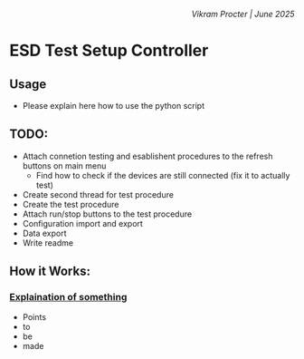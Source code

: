 *<div align="right"> Vikram Procter | June 2025 </div>*

# ESD Test Setup Controller

## Usage
-   Please explain here how to use the python script

## TODO:
-   Attach connetion testing and esablishent procedures to the refresh buttons on main menu
    - Find how to check if the devices are still connected (fix it to actually test)
-   Create second thread for test procedure
-   Create the test procedure
-   Attach run/stop buttons to the test procedure 
-   Configuration import and export
-   Data export
-   Write readme

## How it Works:
### <a href="#difusal-modules-details" style="color:inherit">Explaination of something</a>
-   Points 
-   to
-   be
-   made